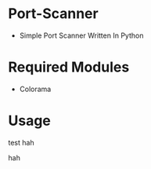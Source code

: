# Port-Scanner

* Simple Port Scanner Written In Python

# Required Modules

* Colorama

# Usage

test hah

   hah

